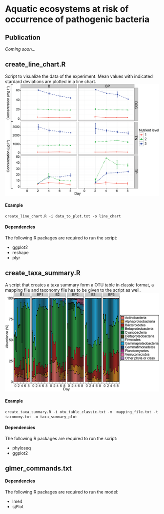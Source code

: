 # Aquatic ecosystems at risk of occurrence of pathogenic bacteria

## Publication
<i>Coming soon...</i>

## create_line_chart.R
Script to visualize the data of the experiment. Mean values with indicated stardard deviations are plotted in a line chart. 
![Line chart](https://github.com/FOI-Bioinformatics/Aquatic-ecosystems-at-risk-of-occurrence-of-pathogenic-bacteria/blob/master/doc/line_chart.png)

#### Example
```
create_line_chart.R -i data_to_plot.txt -o line_chart
```

#### Dependencies
The following R packages are required to run the script:
* ggplot2
* reshape
* plyr


## create_taxa_summary.R
A script that creates a taxa summary form a OTU table in classic format, a mapping file and taxonomy file has to be given to the script as well. 
![Taxa summary](https://github.com/FOI-Bioinformatics/Aquatic-ecosystems-at-risk-of-occurrence-of-pathogenic-bacteria/blob/master/doc/taxa_summary.png)

#### Example
```
create_taxa_summary.R -i otu_table_classic.txt -m  mapping_file.txt -t taxonomy.txt -o taxa_summary_plot
```

#### Dependencies
The following R packages are required to run the script:
* phyloseq
* ggplot2

## glmer_commands.txt

#### Dependencies
The following R packages are required to run the model:
* lme4
* sjPlot
